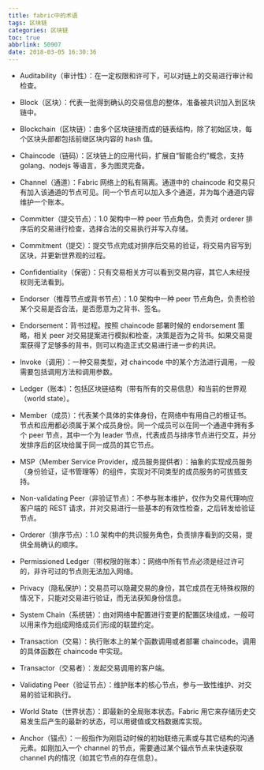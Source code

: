 ```yaml
---
title: fabric中的术语
tags: 区块链
categories: 区块链
toc: true
abbrlink: 50907
date: 2018-03-05 16:30:36
---
```


- Auditability（审计性）：在一定权限和许可下，可以对链上的交易进行审计和检查。
- Block（区块）：代表一批得到确认的交易信息的整体，准备被共识加入到区块链中。
- Blockchain（区块链）：由多个区块链接而成的链表结构，除了初始区块，每个区块头部都包括前继区块内容的 hash 值。
- Chaincode（链码）：区块链上的应用代码，扩展自“智能合约”概念，支持 golang、nodejs 等语言，多为图灵完备。
- Channel（通道）：Fabric 网络上的私有隔离。通道中的 chaincode 和交易只有加入该通道的节点可见。同一个节点可以加入多个通道，并为每个通道内容维护一个账本。
- Committer（提交节点）：1.0 架构中一种 peer 节点角色，负责对 orderer 排序后的交易进行检查，选择合法的交易执行并写入存储。


- Commitment（提交）：提交节点完成对排序后交易的验证，将交易内容写到区块，并更新世界观的过程。
- Confidentiality（保密）：只有交易相关方可以看到交易内容，其它人未经授权则无法看到。
- Endorser（推荐节点或背书节点）：1.0 架构中一种 peer 节点角色，负责检验某个交易是否合法，是否愿意为之背书、签名。
- Endorsement：背书过程。按照 chaincode 部署时候的 endorsement 策略，相关 peer 对交易提案进行模拟和检查，决策是否为之背书。如果交易提案获得了足够多的背书，则可以构造正式交易进行进一步的共识。
- Invoke（调用）：一种交易类型，对 chaincode 中的某个方法进行调用，一般需要包括调用方法和调用参数。
- Ledger（账本）：包括区块链结构（带有所有的交易信息）和当前的世界观（world state）。
- Member（成员）：代表某个具体的实体身份，在网络中有用自己的根证书。节点和应用都必须属于某个成员身份。同一个成员可以在同一个通道中拥有多个 peer 节点，其中一个为 leader 节点，代表成员与排序节点进行交互，并分发排序后的区块给属于同一成员的其它节点。
- MSP（Member Service Provider，成员服务提供者）：抽象的实现成员服务（身份验证，证书管理等）的组件，实现对不同类型的成员服务的可拔插支持。
- Non-validating Peer（非验证节点）：不参与账本维护，仅作为交易代理响应客户端的 REST 请求，并对交易进行一些基本的有效性检查，之后转发给验证节点。
- Orderer（排序节点）：1.0 架构中的共识服务角色，负责排序看到的交易，提供全局确认的顺序。
- Permissioned Ledger（带权限的账本）：网络中所有节点必须是经过许可的，非许可过的节点则无法加入网络。
- Privacy（隐私保护）：交易员可以隐藏交易的身份，其它成员在无特殊权限的情况下，只能对交易进行验证，而无法获知身份信息。
- System Chain（系统链）：由对网络中配置进行变更的配置区块组成，一般可以用来作为组成网络成员们形成的联盟约定。
- Transaction（交易）：执行账本上的某个函数调用或者部署 chaincode。调用的具体函数在 chaincode 中实现。
- Transactor（交易者）：发起交易调用的客户端。
- Validating Peer（验证节点）：维护账本的核心节点，参与一致性维护、对交易的验证和执行。
- World State（世界状态）：即最新的全局账本状态。Fabric 用它来存储历史交易发生后产生的最新的状态，可以用键值或文档数据库实现。
- Anchor（锚点）：一般指作为刚启动时候的初始联络元素或与其它结构的沟通元素。如刚加入一个 channel 的节点，需要通过某个锚点节点来快速获取 channel 内的情况（如其它节点的存在信息）。
